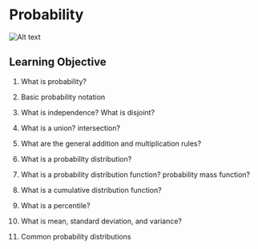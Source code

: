 # Probability

<img src="/home/joanfa95/Holberton_Repos/holbertonschool-machine_learning/math/probability" alt="Alt text" title="Probability image">

## Learning Objective

1. What is probability?

2. Basic probability notation

3. What is independence? What is disjoint?

4. What is a union? intersection?

5. What are the general addition and multiplication rules?

6. What is a probability distribution?

7. What is a probability distribution function? probability mass function?

8. What is a cumulative distribution function?

9. What is a percentile?

10. What is mean, standard deviation, and variance?

11. Common probability distributions
